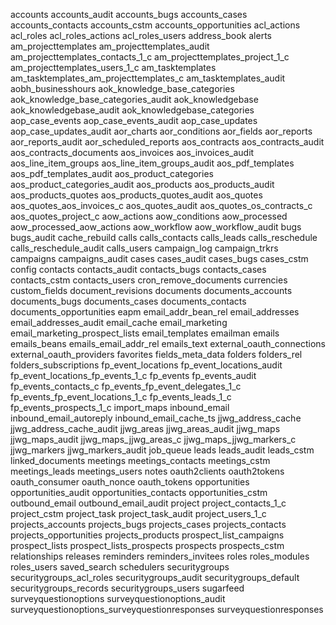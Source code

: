 accounts
accounts_audit
accounts_bugs
accounts_cases
accounts_contacts
accounts_cstm
accounts_opportunities
acl_actions
acl_roles
acl_roles_actions
acl_roles_users
address_book
alerts
am_projecttemplates
am_projecttemplates_audit
am_projecttemplates_contacts_1_c
am_projecttemplates_project_1_c
am_projecttemplates_users_1_c
am_tasktemplates
am_tasktemplates_am_projecttemplates_c
am_tasktemplates_audit
aobh_businesshours
aok_knowledge_base_categories
aok_knowledge_base_categories_audit
aok_knowledgebase
aok_knowledgebase_audit
aok_knowledgebase_categories
aop_case_events
aop_case_events_audit
aop_case_updates
aop_case_updates_audit
aor_charts
aor_conditions
aor_fields
aor_reports
aor_reports_audit
aor_scheduled_reports
aos_contracts
aos_contracts_audit
aos_contracts_documents
aos_invoices
aos_invoices_audit
aos_line_item_groups
aos_line_item_groups_audit
aos_pdf_templates
aos_pdf_templates_audit
aos_product_categories
aos_product_categories_audit
aos_products
aos_products_audit
aos_products_quotes
aos_products_quotes_audit
aos_quotes
aos_quotes_aos_invoices_c
aos_quotes_audit
aos_quotes_os_contracts_c
aos_quotes_project_c
aow_actions
aow_conditions
aow_processed
aow_processed_aow_actions
aow_workflow
aow_workflow_audit
bugs
bugs_audit
cache_rebuild
calls
calls_contacts
calls_leads
calls_reschedule
calls_reschedule_audit
calls_users
campaign_log
campaign_trkrs
campaigns
campaigns_audit
cases
cases_audit
cases_bugs
cases_cstm
config
contacts
contacts_audit
contacts_bugs
contacts_cases
contacts_cstm
contacts_users
cron_remove_documents
currencies
custom_fields
document_revisions
documents
documents_accounts
documents_bugs
documents_cases
documents_contacts
documents_opportunities
eapm
email_addr_bean_rel
email_addresses
email_addresses_audit
email_cache
email_marketing
email_marketing_prospect_lists
email_templates
emailman
emails
emails_beans
emails_email_addr_rel
emails_text
external_oauth_connections
external_oauth_providers
favorites
fields_meta_data
folders
folders_rel
folders_subscriptions
fp_event_locations
fp_event_locations_audit
fp_event_locations_fp_events_1_c
fp_events
fp_events_audit
fp_events_contacts_c
fp_events_fp_event_delegates_1_c
fp_events_fp_event_locations_1_c
fp_events_leads_1_c
fp_events_prospects_1_c
import_maps
inbound_email
inbound_email_autoreply
inbound_email_cache_ts
jjwg_address_cache
jjwg_address_cache_audit
jjwg_areas
jjwg_areas_audit
jjwg_maps
jjwg_maps_audit
jjwg_maps_jjwg_areas_c
jjwg_maps_jjwg_markers_c
jjwg_markers
jjwg_markers_audit
job_queue
leads
leads_audit
leads_cstm
linked_documents
meetings
meetings_contacts
meetings_cstm
meetings_leads
meetings_users
notes
oauth2clients
oauth2tokens
oauth_consumer
oauth_nonce
oauth_tokens
opportunities
opportunities_audit
opportunities_contacts
opportunities_cstm
outbound_email
outbound_email_audit
project
project_contacts_1_c
project_cstm
project_task
project_task_audit
project_users_1_c
projects_accounts
projects_bugs
projects_cases
projects_contacts
projects_opportunities
projects_products
prospect_list_campaigns
prospect_lists
prospect_lists_prospects
prospects
prospects_cstm
relationships
releases
reminders
reminders_invitees
roles
roles_modules
roles_users
saved_search
schedulers
securitygroups
securitygroups_acl_roles
securitygroups_audit
securitygroups_default
securitygroups_records
securitygroups_users
sugarfeed
surveyquestionoptions
surveyquestionoptions_audit
surveyquestionoptions_surveyquestionresponses
surveyquestionresponses
